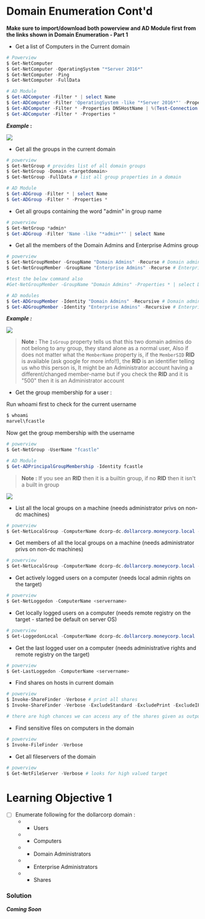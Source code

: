# **Domain Enumeration Cont'd**

**Make sure to import/download both powerview and AD Module first from the links shown in Domain Enumeration - Part 1**



- Get a list of Computers in the Current domain

```powershell
# Powerview
$ Get-NetComputer
$ Get-NetComputer -OperatingSystem "*Server 2016*"
$ Get-NetComputer -Ping
$ Get-NetComputer -FullData 

# AD Module
$ Get-ADComputer -Filter * | select Name
$ Get-ADComputer -Filter 'OperatingSystem -like "*Server 2016*"' -Properties OperatingSystem | select Name,OperatingSystem
$ Get-ADComputer -Filter * -Properties DNSHostName | %(Test-Connection -Count 1 -ComputerName $_.DNSHostName)
$ Get-ADComputer -Filter * -Properties *
```

**_Example_ :**

![](https://i.imgur.com/vmBif3X.png)

- Get all the groups in the current domain

```powershell
# powerview
$ Get-NetGroup # provides list of all domain groups
$ Get-NetGroup -Domain <targetdomain>
$ Get-NetGroup -FullData # list all group properties in a domain

# AD Module
$ Get-ADGroup -Filter * | select Name
$ Get-ADGroup -Filter * -Properties *
```


- Get all groups containing the word "admin" in group name

```powershell
# powerview
$ Get-NetGroup *admin*
$ Get-ADGroup -Filter 'Name -like "*admin*"' | select Name
```

- Get all the members of the Domain Admins and Enterprise Admins group

```powershell
# powerview
$ Get-NetGroupMember -GroupName "Domain Admins" -Recurse # Domain admins
$ Get-NetGroupMember -GroupName "Enterprise Admins" -Recurse # Enterprise admins

#test the below command also
#Get-NetGroupMember -GroupName "Domain Admins" -Properties * | select DistinguishedName,GroupCategory,GroupScope,Name,Members

# AD modules 
$ Get-ADGroupMember -Identity "Domain Admins" -Recursive # Domain admins
$ Get-ADGroupMember -Identity "Enterprise Admins" -Recursive # Enterprise admins
```

**_Example :_**


![](https://i.imgur.com/nYGNRo8.png)


> **Note :** The `IsGroup` property tells us that this two domain admins do not belong to any group, they stand alone as a normal user, Also if does not matter what the `MemberName` property is, if the `MemberSID` **RID** is available (ask google for more info!!), the **RID** is an identifier telling us who this person is, It might be an Administrator account having a different/changed member-name but if you check the **RID** and it is "500" then it is an Administrator account


- Get the group membership for a user :

Run whoami first to check for the current username

```powershell
$ whoami
marvel\fcastle
```

Now get the group membership with the username

```powershell
# powerview
$ Get-NetGroup -UserName "fcastle"

# AD Module
$ Get-ADPrincipalGroupMembership -Identity fcastle
```


> **Note :** If you see an **RID** then it is a builtin group, if no **RID** then it isn't a built in group


![](https://i.imgur.com/5k973U5.png)



- List all the local groups on a machine (needs administrator privs on non-dc machines)

```powershell
# powerview
$ Get-NetLocalGroup -ComputerName dcorp-dc.dollarcorp.moneycorp.local -ListGroups
```


- Get members of all the local groups on a machine (needs administrator privs on non-dc machines)

```powershell
# powerview
$ Get-NetLocalGroup -ComputerName dcorp-dc.dollarcorp.moneycorp.local -Recurse
```


- Get actively logged users on a computer (needs local admin rights on the target)

```powershell
# powerview
$ Get-NetLoggedon -ComputerName <servername>
```


- Get locally logged users on a computer (needs remote registry on the target - started be default on server OS)

```powershell
# powerview
$ Get-LoggedonLocal -ComputerName dcorp-dc.dollarcorp.moneycorp.local 
```


- Get the last logged user on a computer (needs administrative rights and remote registry on the target)

```powershell
# powerview
$ Get-LastLoggedon -ComputerName <servername>
```

- Find shares on hosts in current domain

```powershell
# powerview
$ Invoke-ShareFinder -Verbose # print all shares
$ Invoke-ShareFinder -Verbose -ExcludeStandard -ExcludePrint -ExcludeIPC # remove default shares from output

# there are high chances we can access any of the shares given as output
```


- Find sensitive files on computers in the domain

```powershell
# powerview
$ Invoke-FileFinder -Verbose 
```


- Get all fileservers of the domain

```powershell
# powerview
$ Get-NetFileServer -Verbose # looks for high valued target
```



# **Learning Objective 1**

- [ ] Enumerate following for the dollarcorp domain :
	- - Users
	- - Computers
	- - Domain Administrators
	- - Enterprise Administrators
	- - Shares


### **Solution**

**_Coming Soon_**

